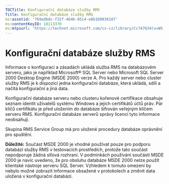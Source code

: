 ```yaml
---
TOCTitle: Konfigurační databáze služby RMS
Title: Konfigurační databáze služby RMS
ms:assetid: '769adbdc-f32f-464b-85c4-e8b160036187'
ms:contentKeyID: 18113370
ms:mtpsurl: 'https://technet.microsoft.com/cs-cz/library/Cc747634(v=WS.10)'
---
```


Konfigurační databáze služby RMS
================================

Informace o konfiguraci a zásadách ukládá služba RMS na databázovém serveru, jako je například Microsoft® SQL Server nebo Microsoft SQL Server 2000 Desktop Engine (MSDE 2000) verze A. Pro každý server nebo cluster služby RMS je k dispozici jedna konfigurační databáze, která ukládá, sdílí a načítá konfigurační a jiná data.

Konfigurační databáze serveru nebo clusteru kořenové certifikace obsahuje seznam identit uživatelů systému Windows a jejich certifikátů účtů práv. Pár klíčů certifikátu je před uložením do databáze šifrován veřejným klíčem serveru RMS. Konfigurační databáze serverů správy licencí tyto informace neobsahují.

Skupina RMS Service Group má pro uložené procedury databáze oprávnění pro spuštění.

**Důležité:** Součást MSDE 2000 je vhodné používat pouze pro podporu databází služby RMS v testovacích prostředích, protože tato součást nepodporuje žádná síťová rozhraní. V podmínkách používání součásti MSDE 2000 je navíc uvedeno, že pro obsluhu databáze MSDE 2000 nelze použít klientské nástroje serveru SQL Server. Vzhledem k tomuto omezení by nebylo možné zobrazit informace obsažené v protokolech a změnit data uložená v konfigurační databázi.

